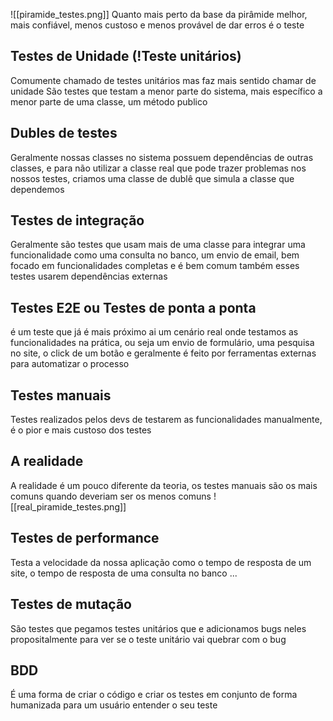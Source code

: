
![[piramide_testes.png]]
Quanto mais perto da base da pirâmide melhor, mais confiável, menos custoso e menos provável de dar erros é o teste

## Testes de Unidade (!Teste unitários)
Comumente chamado de testes unitários mas faz mais sentido chamar de unidade
São testes que testam a menor parte do sistema, mais específico a menor parte de uma classe, um método publico

## Dubles de testes
Geralmente nossas classes no sistema possuem dependências de outras classes, e para não utilizar a classe real que pode trazer problemas nos nossos testes, criamos uma classe de dublê que simula a classe que dependemos

## Testes de integração
Geralmente são testes que usam mais de uma classe para integrar uma funcionalidade
como uma consulta no banco, um envio de email, bem focado em funcionalidades completas e é bem comum também esses testes usarem dependências externas

## Testes E2E ou Testes de ponta a ponta
é um teste que já é mais próximo ai um cenário real onde testamos as funcionalidades na prática, ou seja um envio de formulário, uma pesquisa no site, o click de um botão e geralmente é feito por ferramentas externas para automatizar o processo

## Testes manuais
Testes realizados pelos devs de testarem as funcionalidades manualmente, é o pior e mais custoso dos testes

## A realidade
A realidade é um pouco diferente da teoria, os testes manuais são os mais comuns quando deveriam ser os menos comuns
![[real_piramide_testes.png]]

## Testes de performance 
Testa a velocidade da nossa aplicação como o tempo de resposta de um site, o tempo de resposta de uma consulta no banco ...

## Testes de mutação
São testes que pegamos testes unitários que e adicionamos bugs neles propositalmente para ver se o teste unitário vai quebrar com o bug

## BDD
É uma forma de criar o código e criar os testes em conjunto de forma humanizada para um usuário entender o seu teste